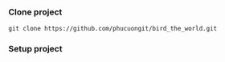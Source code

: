 ### Clone project
```
git clone https://github.com/phucuongit/bird_the_world.git
```

### Setup project